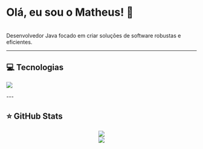# Olá, eu sou o Matheus! 👋
<br>
Desenvolvedor Java focado em criar soluções de software robustas e eficientes.
<br>

---

## 💻 Tecnologias

<p align="left">
  <a href="https://skillicons.dev">
    <img src="https://skillicons.dev/icons?i=java,spring,js,groovy,kotlin,postgresql,linux,docker,git,github,gitlab" />
  </a>
</p>
---

## ⭐ GitHub Stats
<p align="center">
  <img align="center" src="https://github-readme-stats.vercel.app/api?username=Matheus-Nisholas&show_icons=true&theme=dracula&include_all_commits=true&count_private=true"/>
  <br/>
  <img align="center" src="https://github-readme-stats.vercel.app/api/top-langs/?username=Matheus-Nisholas&layout=compact&langs_count=7&theme=dracula"/>
</p>
